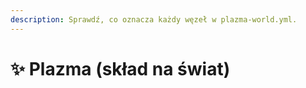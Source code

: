 ```yaml
---
description: Sprawdź, co oznacza każdy węzeł w plazma-world.yml.
---
```


# ✨ Plazma (skład na świat)
